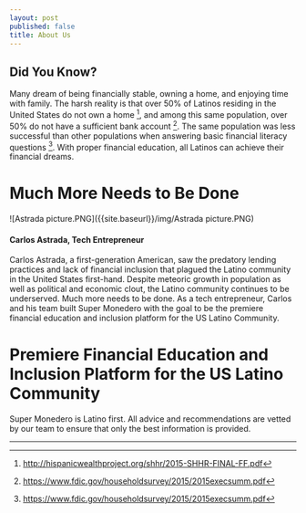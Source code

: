 ```yaml
---
layout: post
published: false
title: About Us
---
```


## Did You Know? 

Many dream of being financially stable, owning a home, and enjoying time with family. The harsh reality is that over 50% of Latinos residing in the United States do not own a home [^1], and among this same population, over 50% do not have a sufficient bank account [^2]. The same population was less successful than other populations when answering basic financial literacy questions [^3].  With proper financial education, all Latinos can achieve their financial dreams.

# **Much More Needs to Be Done**

![Astrada picture.PNG]({{site.baseurl}}/img/Astrada picture.PNG)
 

#### Carlos Astrada, Tech Entrepreneur

Carlos Astrada, a first-generation American, saw the predatory lending practices and lack of financial inclusion that plagued the Latino community in the United States first-hand. Despite meteoric growth in population as well as political and economic clout, the Latino community continues to be underserved.  Much more needs to be done. As a tech entrepreneur, Carlos and his team built Super Monedero with the goal to be the premiere financial education and inclusion platform for the US Latino Community.

# **Premiere Financial Education and Inclusion Platform for the US Latino Community**

Super Monedero is Latino first. All advice and recommendations are vetted by our team to ensure that only the best information is provided.


____________________________________________________________________________________________________________
[^1]: http://hispanicwealthproject.org/shhr/2015-SHHR-FINAL-FF.pdf
[^2]: https://www.fdic.gov/householdsurvey/2015/2015execsumm.pdf
[^3]: https://www.fdic.gov/householdsurvey/2015/2015execsumm.pdf
